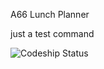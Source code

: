 A66 Lunch Planner


just a test command


![Codeship Status](https://codeship.com/projects/YOUR_PROJECT_UUID/status?branch=master)
